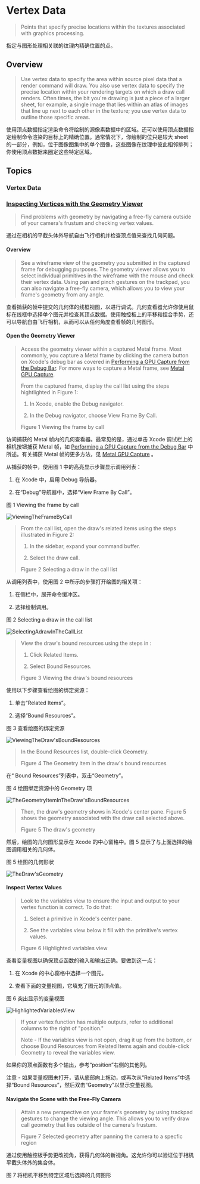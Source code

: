 #  Vertex Data

> Points that specify precise locations within the textures associated with graphics processing.

指定与图形处理相关联的纹理内精确位置的点。

## Overview

> Use vertex data to specify the area within source pixel data that a render command will draw. You also use vertex data to specify the precise location within your rendering targets on which a draw call renders. Often times, the bit you're drawing is just a piece of a larger sheet, for example, a single image that lies within an atlas of images that line up next to each other in the texture; you use vertex data to outline those specific areas.

使用顶点数据指定渲染命令将绘制的源像素数据中的区域。还可以使用顶点数据指定绘制命令渲染的目标上的精确位置。通常情况下，你绘制的位只是较大 sheet 的一部分，例如，位于图像图集中的单个图像，这些图像在纹理中彼此相邻排列；你使用顶点数据来圈定这些特定区域。

## Topics

### Vertex Data

### [Inspecting Vertices with the Geometry Viewer](https://developer.apple.com/documentation/metal/vertex_data/inspecting_vertices_with_the_geometry_viewer?language=objc)

> Find problems with geometry by navigating a free-fly camera outside of your camera's frustum and checking vertex values.

通过在相机的平截头体外导航自由飞行相机并检查顶点值来查找几何问题。

#### Overview

> See a wireframe view of the geometry you submitted in the captured frame for debugging purposes. The geometry viewer allows you to select individual primitives in the wireframe with the mouse and check their vertex data. Using pan and pinch gestures on the trackpad, you can also navigate a free-fly camera, which allows you to view your frame's geometry from any angle.

查看捕获的帧中提交的几何体的线框视图，以进行调试。几何查看器允许你使用鼠标在线框中选择单个图元并检查其顶点数据。使用触控板上的平移和捏合手势，还可以导航自由飞行相机，从而可以从任何角度查看帧的几何图形。

#### Open the Geometry Viewer

> Access the geometry viewer within a captured Metal frame. Most commonly, you capture a Metal frame by clicking the camera button on Xcode's debug bar as covered in [Performing a GPU Capture from the Debug Bar](https://developer.apple.com/documentation/metal/tools_profiling_and_debugging/metal_gpu_capture/performing_a_gpu_capture_from_the_debug_bar?language=objc). For more ways to capture a Metal frame, see [Metal GPU Capture](https://developer.apple.com/documentation/metal/tools_profiling_and_debugging/metal_gpu_capture?language=objc).
>
> From the captured frame, display the call list using the steps hightlighted in Figure 1:
>
> 1. In Xcode, enable the Debug navigator.
>
> 2. In the Debug navigator, choose View Frame By Call.
>
> Figure 1 Viewing the frame by call

访问捕获的 Metal 帧内的几何查看器。最常见的是，通过单击 Xcode 调试栏上的相机按钮捕获 Metal 帧，如  [Performing a GPU Capture from the Debug Bar](https://developer.apple.com/documentation/metal/tools_profiling_and_debugging/metal_gpu_capture/performing_a_gpu_capture_from_the_debug_bar?language=objc) 中所述。有关捕获 Metal 帧的更多方法，见 [Metal GPU Capture](https://developer.apple.com/documentation/metal/tools_profiling_and_debugging/metal_gpu_capture?language=objc) 。

从捕获的帧中，使用图 1 中的高亮显示步骤显示调用列表：

1. 在 Xcode 中，启用 Debug 导航器。

2. 在“Debug”导航器中，选择“View Frame By Call”。

图 1 Viewing the frame by call

![ViewingTheFrameByCall](../../../resource/Metal/Markdown/ViewingTheFrameByCall.png)

> From the call list, open the draw's related items using the steps illustrated in Figure 2:
>
> 1. In the sidebar, expand your command buffer.
>
> 2. Select the draw call.
>
> Figure 2 Selecting a draw in the call list

从调用列表中，使用图 2 中所示的步骤打开绘图的相关项：

1. 在侧栏中，展开命令缓冲区。

2. 选择绘制调用。

图 2 Selecting a draw in the call list

![SelectingAdrawInTheCallList](../../../resource/Metal/Markdown/SelectingAdrawInTheCallList.png)

> View the draw's bound resources using the steps in :
>
> 1. Click Related Items.
>
> 2. Select Bound Resources.
>
> Figure 3 Viewing the draw's bound resources

使用以下步骤查看绘图的绑定资源：

1. 单击“Related Items”。

2. 选择“Bound Resources”。

图 3 查看绘图的绑定资源

![ViewingTheDraw'sBoundResources](../../../resource/Metal/Markdown/ViewingTheDraw'sBoundResources.png)

> In the Bound Resources list, double-click Geometry.
>
> Figure 4 The Geometry item in the draw's bound resources

在“ Bound Resources”列表中，双击“Geometry”。

图 4 绘图绑定资源中的 Geometry 项

![TheGeometryItemInTheDraw'sBoundResources](../../../resource/Metal/Markdown/TheGeometryItemInTheDraw'sBoundResources.png)

> Then, the draw's geometry shows in Xcode's center pane. Figure 5 shows the geometry associated with the draw call selected above.
>
> Figure 5 The draw's geometry

然后，绘图的几何图形显示在 Xcode 的中心窗格中。图 5 显示了与上面选择的绘图调用相关的几何体。

图 5 绘图的几何形状

![TheDraw'sGeometry](../../../resource/Metal/Markdown/TheDraw'sGeometry.png)

#### Inspect Vertex Values

> Look to the variables view to ensure the input and output to your vertex function is correct. To do that:
>
> 1. Select a primitive in Xcode's center pane.
>
> 2. See the variables view below it fill with the primitive's vertex values.
>
> Figure 6 Highlighted variables view

查看变量视图以确保顶点函数的输入和输出正确。要做到这一点：

1. 在 Xcode 的中心窗格中选择一个图元。

2. 查看下面的变量视图，它填充了图元的顶点值。

图 6 突出显示的变量视图

![HighlightedVariablesView](../../../resource/Metal/Markdown/HighlightedVariablesView.png)

> If your vertex function has multiple outputs, refer to additional columns to the right of "position."
>
> Note - If the variables view is not open, drag it up from the bottom, or choose Bound Resources from Related Items again and double-click Geometry to reveal the variables view.

如果你的顶点函数有多个输出，参考“position”右侧的其他列。

注意 - 如果变量视图未打开，请从底部向上拖动，或再次从“Related Items”中选择“Bound Resources”，然后双击“Geometry”以显示变量视图。

#### Navigate the Scene with the Free-Fly Camera

> Attain a new perspective on your frame's geometry by using trackpad gestures to change the viewing angle. This allows you to verify draw call geometry that lies outside of the camera's frustum.
>
> Figure 7 Selected geometry after panning the camera to a specfic region

通过使用触控板手势更改视角，获得几何体的新视角。这允许你可以验证位于相机平截头体外的集合体。

图 7 将相机平移到特定区域后选择的几何图形
